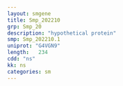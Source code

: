 ```yaml
---
layout: smgene
title: Smp_202210
grp: Smp_20
description: "hypothetical protein"
smp: Smp_202210.1
uniprot: "G4VGN9"
length:   234
cdd: "ns"
kk: ns
categories: sm
---
```


